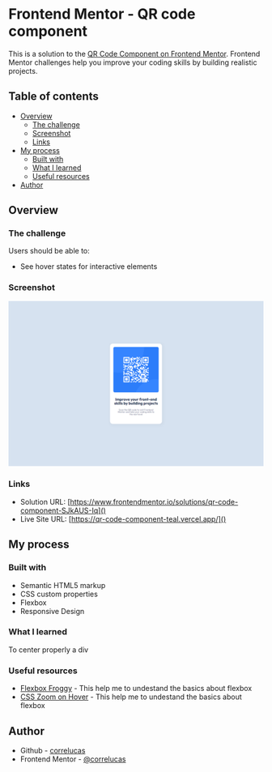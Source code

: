 # Frontend Mentor - QR code component

This is a solution to the [QR Code Component on Frontend Mentor](https://www.frontendmentor.io/challenges/qr-code-component-iux_sIO_H). Frontend Mentor challenges help you improve your coding skills by building realistic projects. 

## Table of contents

- [Overview](#overview)
  - [The challenge](#the-challenge)
  - [Screenshot](#screenshot)
  - [Links](#links)
- [My process](#my-process)
  - [Built with](#built-with)
  - [What I learned](#what-i-learned)
  - [Useful resources](#useful-resources)
- [Author](#author)


## Overview

### The challenge

Users should be able to:

- See hover states for interactive elements

### Screenshot

![](./screenshot/screenshot-desktop.png)



### Links

- Solution URL: [https://www.frontendmentor.io/solutions/qr-code-component-SJkAUS-Iq]()
- Live Site URL: [https://qr-code-component-teal.vercel.app/]()

## My process

### Built with

- Semantic HTML5 markup
- CSS custom properties
- Flexbox
- Responsive Design


### What I learned

To center properly a div

### Useful resources

- [Flexbox Froggy](https://flexboxfroggy.com/) - This help me to undestand the basics about flexbox
- [CSS Zoom on Hover](https://codepen.io/lucy_wheel/pen/VxYzKP) - This help me to undestand the basics about flexbox


## Author
- Github - [correlucas](https://github.com/correlucas/order-summary-component)
- Frontend Mentor - [@correlucas](https://www.frontendmentor.io/profile/yourusername)




